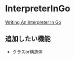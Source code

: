 # InterpreterInGo
[Writing An Interpreter In Go](https://www.oreilly.co.jp/books/9784873118222/)

## 追加したい機能
- クラスor構造体
